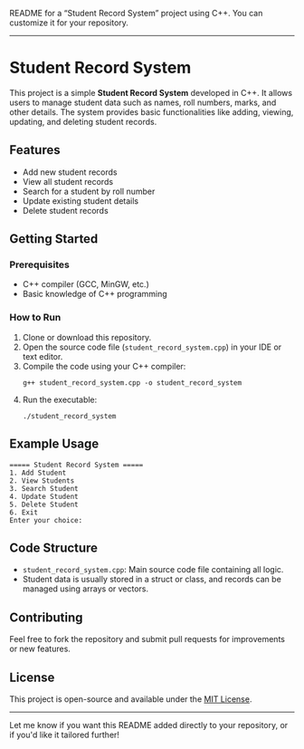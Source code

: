  README for a “Student Record System” project using C++. You can customize it for your repository.

---

# Student Record System

This project is a simple **Student Record System** developed in C++. It allows users to manage student data such as names, roll numbers, marks, and other details. The system provides basic functionalities like adding, viewing, updating, and deleting student records.

## Features

- Add new student records
- View all student records
- Search for a student by roll number
- Update existing student details
- Delete student records

## Getting Started

### Prerequisites

- C++ compiler (GCC, MinGW, etc.)
- Basic knowledge of C++ programming

### How to Run

1. Clone or download this repository.
2. Open the source code file (`student_record_system.cpp`) in your IDE or text editor.
3. Compile the code using your C++ compiler:
   ```
   g++ student_record_system.cpp -o student_record_system
   ```
4. Run the executable:
   ```
   ./student_record_system
   ```

## Example Usage

```
===== Student Record System =====
1. Add Student
2. View Students
3. Search Student
4. Update Student
5. Delete Student
6. Exit
Enter your choice:
```

## Code Structure

- `student_record_system.cpp`: Main source code file containing all logic.
- Student data is usually stored in a struct or class, and records can be managed using arrays or vectors.

## Contributing

Feel free to fork the repository and submit pull requests for improvements or new features.

## License

This project is open-source and available under the [MIT License](LICENSE).

---

Let me know if you want this README added directly to your repository, or if you'd like it tailored further!